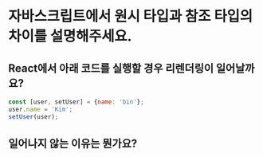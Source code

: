 # 자바스크립트에서 원시 타입과 참조 타입의 차이를 설명해주세요.

## React에서 아래 코드를 실행할 경우 리렌더링이 일어날까요?
```jsx
const [user, setUser] = {name: 'bin'};
user.name = 'Kim';
setUser(user);
```

## 일어나지 않는 이유는 뭔가요?